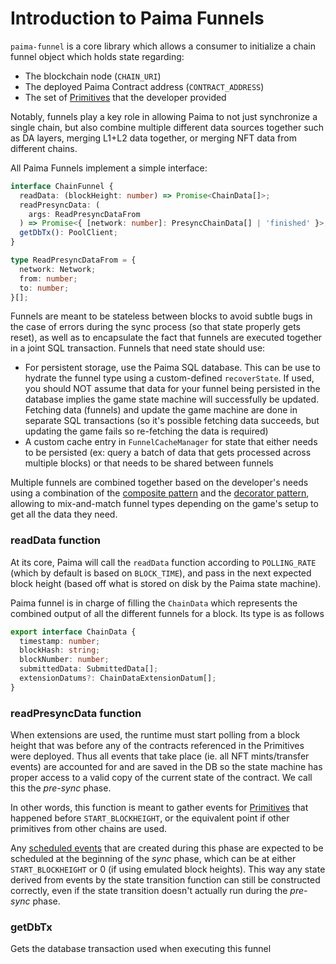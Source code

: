 # Introduction to Paima Funnels

`paima-funnel` is a core library which allows a consumer to initialize a chain funnel object which holds state regarding:

- The blockchain node (`CHAIN_URI`)
- The deployed Paima Contract address (`CONTRACT_ADDRESS`)
- The set of [Primitives](../../2-primitive-catalogue/1-introduction.md) that the developer provided

Notably, funnels play a key role in allowing Paima to not just synchronize a single chain, but also combine multiple different data sources together such as DA layers, merging L1+L2 data together, or merging NFT data from different chains.

All Paima Funnels implement a simple interface:

```typescript
interface ChainFunnel {
  readData: (blockHeight: number) => Promise<ChainData[]>;
  readPresyncData: (
    args: ReadPresyncDataFrom
  ) => Promise<{ [network: number]: PresyncChainData[] | 'finished' }>;
  getDbTx(): PoolClient;
}

type ReadPresyncDataFrom = {
  network: Network;
  from: number;
  to: number;
}[];
```

Funnels are meant to be stateless between blocks to avoid subtle bugs in the case of errors during the sync process (so that state properly gets reset), as well as to encapsulate the fact that funnels are executed together in a joint SQL transaction. Funnels that need state should use:
- For persistent storage, use the Paima SQL database. This can be use to hydrate the funnel type using a custom-defined `recoverState`. If used, you should NOT assume that data for your funnel being persisted in the database implies the game state machine will successfully be updated. Fetching data (funnels) and update the game machine are done in separate SQL transactions (so it's possible fetching data succeeds, but updating the game fails so re-fetching the data is required)
- A custom cache entry in `FunnelCacheManager` for state that either needs to be persisted (ex: query a batch of data that gets processed across multiple blocks) or that needs to be shared between funnels

Multiple funnels are combined together based on the developer's needs using a combination of the [composite pattern](https://en.wikipedia.org/wiki/Composite_pattern) and the [decorator pattern](https://en.wikipedia.org/wiki/Decorator_pattern), allowing to mix-and-match funnel types depending on the game's setup to get all the data they need.

### readData function

At its core, Paima will call the `readData` function according to `POLLING_RATE` (which by default is based on `BLOCK_TIME`), and pass in the next expected block height (based off what is stored on disk by the Paima state machine).

Paima funnel is in charge of filling the `ChainData` which represents the combined output of all the different funnels for a block. Its type is as follows

```typescript
export interface ChainData {
  timestamp: number;
  blockHash: string;
  blockNumber: number;
  submittedData: SubmittedData[];
  extensionDatums?: ChainDataExtensionDatum[];
}
```
### readPresyncData function

When extensions are used, the runtime must start polling from a block height that was before any of the contracts referenced in the Primitives were deployed. Thus all events that take place (ie. all NFT mints/transfer events) are accounted for and are saved in the DB so the state machine has proper access to a valid copy of the current state of the contract. We call this the _pre-sync_ phase.

In other words, this function is meant to gather events for [Primitives](../../2-primitive-catalogue/1-introduction.md#accessing-the-collected-data) that happened before `START_BLOCKHEIGHT`, or the equivalent point if other primitives from other chains are used.

Any [scheduled events](../../1-scheduled-events.md) that are created during this
phase are expected to be scheduled at the beginning of the _sync_ phase, which
can be at either `START_BLOCKHEIGHT` or 0 (if using emulated block heights). This
way any state derived from events by the state transition function can still be
constructed correctly, even if the state transition doesn't actually run during
the _pre-sync_ phase.

### getDbTx

Gets the database transaction used when executing this funnel
